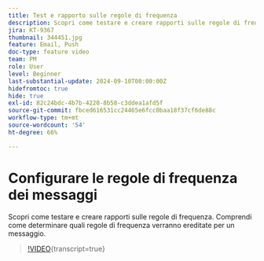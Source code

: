 ```yaml
---
title: Test e rapporto sulle regole di frequenza
description: Scopri come testare e creare rapporti sulle regole di frequenza. Comprendi come determinare quali regole di frequenza verranno ereditate per un messaggio.
jira: KT-9367
thumbnail: 344451.jpg
feature: Email, Push
doc-type: feature video
team: PM
role: User
level: Beginner
last-substantial-update: 2024-09-10T00:00:00Z
hidefromtoc: true
hide: true
exl-id: 82c24bdc-4b7b-4220-8b58-c3ddea1afd5f
source-git-commit: fbced616531cc24465e6fcc0baa18f37cf6de88c
workflow-type: tm+mt
source-wordcount: '54'
ht-degree: 66%

---
```


# Configurare le regole di frequenza dei messaggi

Scopri come testare e creare rapporti sulle regole di frequenza. Comprendi come determinare quali regole di frequenza verranno ereditate per un messaggio.

>[!VIDEO](https://video.tv.adobe.com/v/344451?quality=12&learn=on){transcript=true}
